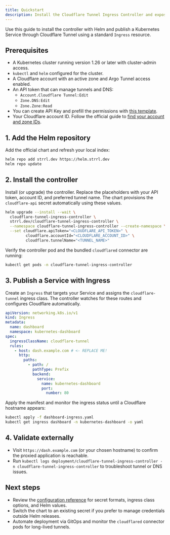 ```yaml
---
title: Quickstart
description: Install the Cloudflare Tunnel Ingress Controller and expose your first service.
---
```


Use this guide to install the controller with Helm and publish a Kubernetes Service through Cloudflare Tunnel using a standard `Ingress` resource.

## Prerequisites

- A Kubernetes cluster running version 1.26 or later with cluster-admin access.
- `kubectl` and `helm` configured for the cluster.
- A Cloudflare account with an active zone and Argo Tunnel access enabled.
- An API token that can manage tunnels and DNS: 
  - `Account.Cloudflare Tunnel:Edit`
  - `Zone.DNS:Edit`
  - `Zone.Zone:Read`
- You can create API Key and prefill the permissions with [this template](https://dash.cloudflare.com/profile/api-tokens?permissionGroupKeys=%5B%7B%22key%22%3A%22zone%22%2C%22type%22%3A%22read%22%7D%2C%7B%22key%22%3A%22dns%22%2C%22type%22%3A%22edit%22%7D%2C%7B%22key%22%3A%22argotunnel%22%2C%22type%22%3A%22edit%22%7D%5D&name=Cloudflare%20Tunnel%20Ingress%20Controller&accountId=*&zoneId=all).
- Your Cloudflare account ID. Follow the official guide to [find your account and zone IDs](https://developers.cloudflare.com/fundamentals/get-started/basic-tasks/find-account-and-zone-ids/).

## 1. Add the Helm repository

Add the official chart and refresh your local index:

```bash
helm repo add strrl.dev https://helm.strrl.dev
helm repo update
```

## 2. Install the controller

Install (or upgrade) the controller. Replace the placeholders with your API token, account ID, and preferred tunnel name. The chart provisions the `cloudflare-api` secret automatically using these values.

```bash
helm upgrade --install --wait \
  cloudflare-tunnel-ingress-controller \
  strrl.dev/cloudflare-tunnel-ingress-controller \
  --namespace cloudflare-tunnel-ingress-controller --create-namespace \
  --set cloudflare.apiToken="<CLOUDFLARE_API_TOKEN>" \
         cloudflare.accountId="<CLOUDFLARE_ACCOUNT_ID>" \
         cloudflare.tunnelName="<TUNNEL_NAME>"
```

Verify the controller pod and the bundled `cloudflared` connector are running:

```bash
kubectl get pods -n cloudflare-tunnel-ingress-controller
```

## 3. Publish a Service with Ingress

Create an `Ingress` that targets your Service and assigns the `cloudflare-tunnel` ingress class. The controller watches for these routes and configures Cloudflare automatically.

```yaml
apiVersion: networking.k8s.io/v1
kind: Ingress
metadata:
  name: dashboard
  namespace: kubernetes-dashboard
spec:
  ingressClassName: cloudflare-tunnel
  rules:
    - host: dash.example.com # <- REPLACE ME!
      http:
        paths:
          - path: /
            pathType: Prefix
            backend:
              service:
                name: kubernetes-dashboard
                port:
                  number: 80
```

Apply the manifest and monitor the ingress status until a Cloudflare hostname appears:

```bash
kubectl apply -f dashboard-ingress.yaml
kubectl get ingress dashboard -n kubernetes-dashboard -o yaml
```

## 4. Validate externally

- Visit `https://dash.example.com` (or your chosen hostname) to confirm the proxied application is reachable.
- Run `kubectl logs deployment/cloudflare-tunnel-ingress-controller -n cloudflare-tunnel-ingress-controller` to troubleshoot tunnel or DNS issues.

## Next steps

- Review the [configuration reference](/reference/configuration/) for secret formats, ingress class options, and Helm values.
- Switch the chart to an existing secret if you prefer to manage credentials outside Helm releases.
- Automate deployment via GitOps and monitor the `cloudflared` connector pods for long-lived tunnels.
